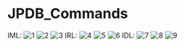 # JPDB_Commands

IML:
![1](https://github.com/user-attachments/assets/e8a1a827-ae89-40fe-986f-d83ecdd569dc)
![2](https://github.com/user-attachments/assets/2a31c65e-ce36-43b1-a6f5-ab9be62d8131)
![3](https://github.com/user-attachments/assets/53d21011-f122-4494-8ad2-74852c0e282c)
IRL:
![4](https://github.com/user-attachments/assets/66c7335b-4e51-49f1-b3ed-9f211e8cfcdc)
![5](https://github.com/user-attachments/assets/82643f45-d910-4ffa-bc41-972eb60c34e4)
![6](https://github.com/user-attachments/assets/f0738bd4-6879-4bfc-9500-b651a75e87bb)
IDL:
![7](https://github.com/user-attachments/assets/2fe3b791-c17a-4681-8fff-f7987cce09cd)
![8](https://github.com/user-attachments/assets/612065e7-8ad9-49f9-bdc1-c703ff4d50d2)
![9](https://github.com/user-attachments/assets/aa4072ce-65c3-4ab8-b9d5-a8deb87b32b8)

